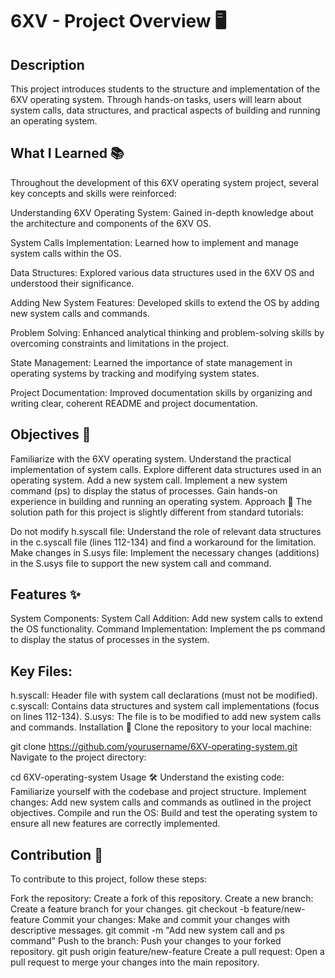 # 6XV - Project Overview 🖥️
## Description
This project introduces students to the structure and implementation of the 6XV operating system. Through hands-on tasks, users will learn about system calls, data structures, and practical aspects of building and running an operating system.

## What I Learned 📚
Throughout the development of this 6XV operating system project, several key concepts and skills were reinforced:

Understanding 6XV Operating System: Gained in-depth knowledge about the architecture and components of the 6XV OS.

System Calls Implementation: Learned how to implement and manage system calls within the OS.

Data Structures: Explored various data structures used in the 6XV OS and understood their significance.

Adding New System Features: Developed skills to extend the OS by adding new system calls and commands.

Problem Solving: Enhanced analytical thinking and problem-solving skills by overcoming constraints and limitations in the project.

State Management: Learned the importance of state management in operating systems by tracking and modifying system states.

Project Documentation: Improved documentation skills by organizing and writing clear, coherent README and project documentation.

## Objectives 🎯
Familiarize with the 6XV operating system.
Understand the practical implementation of system calls.
Explore different data structures used in an operating system.
Add a new system call.
Implement a new system command (ps) to display the status of processes.
Gain hands-on experience in building and running an operating system.
Approach 🚀
The solution path for this project is slightly different from standard tutorials:

Do not modify h.syscall file: Understand the role of relevant data structures in the c.syscall file (lines 112-134) and find a workaround for the limitation.
Make changes in S.usys file: Implement the necessary changes (additions) in the S.usys file to support the new system call and command.
## Features ✨
System Components:
System Call Addition: Add new system calls to extend the OS functionality.
Command Implementation: Implement the ps command to display the status of processes in the system.
## Key Files:
h.syscall: Header file with system call declarations (must not be modified).
c.syscall: Contains data structures and system call implementations (focus on lines 112-134).
S.usys: The file is to be modified to add new system calls and commands.
Installation 💾
Clone the repository to your local machine:

git clone https://github.com/yourusername/6XV-operating-system.git
Navigate to the project directory:

cd 6XV-operating-system
Usage 🛠️
Understand the existing code: Familiarize yourself with the codebase and project structure.
Implement changes: Add new system calls and commands as outlined in the project objectives.
Compile and run the OS: Build and test the operating system to ensure all new features are correctly implemented.
## Contribution 🤝
To contribute to this project, follow these steps:

Fork the repository: Create a fork of this repository.
Create a new branch: Create a feature branch for your changes.
git checkout -b feature/new-feature
Commit your changes: Make and commit your changes with descriptive messages.
git commit -m "Add new system call and ps command"
Push to the branch: Push your changes to your forked repository.
git push origin feature/new-feature
Create a pull request: Open a pull request to merge your changes into the main repository.
